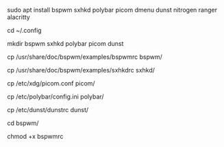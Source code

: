 sudo apt install bspwm sxhkd polybar picom dmenu dunst nitrogen ranger alacritty

cd ~/.config

mkdir bspwm sxhkd polybar picom dunst

cp /usr/share/doc/bspwm/examples/bspwmrc bspwm/

cp /usr/share/doc/bspwm/examples/sxhkdrc sxhkd/

cp /etc/xdg/picom.conf picom/

cp /etc/polybar/config.ini polybar/

cp /etc/dunst/dunstrc dunst/

cd bspwm/

chmod +x bspwmrc
